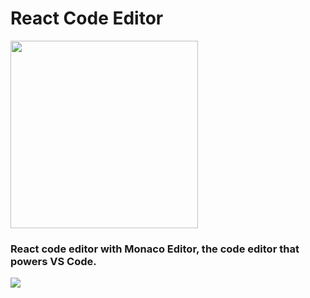 # React Code Editor
<img src="https://i.imgur.com/3RgoJAh.png" width="300px"/>

### React code editor with Monaco Editor, the code editor that powers VS Code.

<img src="https://i.imgur.com/uE4XDpw.jpg"/> 
